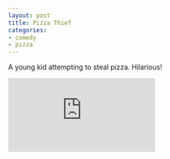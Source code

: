 ```yaml
---
layout: post
title: Pizza Thief
categories:
- comedy
- pizza
---
```


A young kid attempting to steal pizza. Hilarious!

<iframe src="http://www.youtube.com/embed/k53_7isTRDI" frameborder="0" allowfullscreen></iframe>
